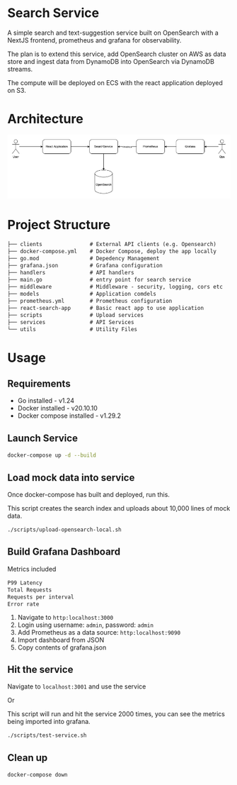 # Search Service

A simple search and text-suggestion service built on OpenSearch with a NextJS frontend, prometheus and grafana for observability. 

The plan is to extend this service, add OpenSearch cluster on AWS as data store and ingest data from DynamoDB into OpenSearch via DynamoDB streams.

The compute will be deployed on ECS with the react application deployed on S3. 

# Architecture

![Architecture](./assets/SearchServiceArchitecture.png)

# Project Structure


```
├── clients               # External API clients (e.g. Opensearch)
├── docker-compose.yml    # Docker Compose, deploy the app locally
├── go.mod                # Depedency Management
├── grafana.json          # Grafana configuration
├── handlers              # API handlers
├── main.go               # entry point for search service
├── middleware            # Middleware - security, logging, cors etc
├── models                # Application comdels
├── prometheus.yml        # Prometheus configuration
├── react-search-app      # Basic react app to use application
├── scripts               # Upload services
├── services              # API Services
└── utils                 # Utility Files
```

# Usage 

## Requirements

* Go installed - v1.24
* Docker installed - v20.10.10
* Docker compose installed - v1.29.2

## Launch Service

``` bash
docker-compose up -d --build
``` 

## Load mock data into service

Once docker-compose has built and deployed, run this. 

This script creates the search index and uploads about 10,000 lines of mock data. 

``` bash
./scripts/upload-opensearch-local.sh
``` 

## Build Grafana Dashboard

Metrics included 

```
P99 Latency
Total Requests
Requests per interval
Error rate
```

1. Navigate to `http:localhost:3000`
2. Login using username: `admin`, password: `admin` 
3. Add Prometheus as a data source: `http:localhost:9090`
4. Import dashboard from JSON
5. Copy contents of grafana.json

## Hit the service

Navigate to `localhost:3001` and use the service

Or 

This script will run and hit the service 2000 times, you can see the metrics being imported into grafana.

``` bash
./scripts/test-service.sh
```

## Clean up

``` bash 
docker-compose down
```
